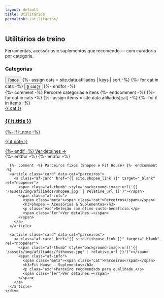```yaml
---
layout: default
title: Utilitários
permalink: /utilitarios/
---
```


<section class="blog-header">
  <h1>Utilitários de treino</h1>
  <p>Ferramentas, acessórios e suplementos que recomendo — com curadoria por categoria.</p>
</section>

<div class="blog-layout">
  <!-- Lateral com filtros -->
  <aside class="blog-sidebar">
    <h3>Categorias</h3>
    <nav class="blog-filtros-vertical">
      <button data-filter="all" class="on">Todos</button>
      {%- assign cats = site.data.afiliados | keys | sort -%}
      {%- for cat in cats -%}
        <button data-filter="{{ cat | downcase }}">{{ cat }}</button>
      {%- endfor -%}
    </nav>
  </aside>

  <!-- Lista de utilitários -->
  <section class="blog-lista">
    <div class="cards">
      {%- comment -%} Percorre categorias e itens {%- endcomment -%}
      {%- for cat in cats -%}
        {%- assign items = site.data.afiliados[cat] -%}
        {%- for it in items -%}
          <article class="card" data-cat="{{ cat | downcase }}">
            <a class="af-card" href="{{ it.url }}" target="_blank" rel="noopener">
              <span class="af-thumb"
                style="background-image:url('{{ it.image | default: site.default_af_thumb | relative_url }}')"></span>
              <span class="af-info">
                <span class="meta">
                  <span class="cat">{{ cat }}</span>
                </span>
                <h3>{{ it.title }}</h3>
                {%- if it.note -%}<p class="exc">{{ it.note }}</p>{%- endif -%}
                <span class="ler">Ver detalhes →</span>
              </span>
            </a>
          </article>
        {%- endfor -%}
      {%- endfor -%}

      {%- comment -%} Parceiros fixos (Shopee e Fit House) {%- endcomment -%}
      <article class="card" data-cat="parceiros">
        <a class="af-card" href="{{ site.shopee_link }}" target="_blank" rel="noopener">
          <span class="af-thumb" style="background-image:url('{{ '/assets/img/afiliados/shopee.jpg' | relative_url }}')"></span>
          <span class="af-info">
            <span class="meta"><span class="cat">Parceiros</span></span>
            <h3>Shopee — Acessórios & Suplementos</h3>
            <p class="exc">Seleção com ótimo custo-benefício.</p>
            <span class="ler">Ver detalhes →</span>
          </span>
        </a>
      </article>

      <article class="card" data-cat="parceiros">
        <a class="af-card" href="{{ site.fithouse_link }}" target="_blank" rel="noopener">
          <span class="af-thumb" style="background-image:url('{{ '/assets/img/afiliados/fithouse.jpg' | relative_url }}')"></span>
          <span class="af-info">
            <span class="meta"><span class="cat">Parceiros</span></span>
            <h3>Fit House — Suplementos</h3>
            <p class="exc">Parceiro recomendado para qualidade.</p>
            <span class="ler">Ver detalhes →</span>
          </span>
        </a>
      </article>
    </div>
  </section>
</div>

<!-- Filtro por categoria (sem rolagem) -->
<script>
(function(){
  const cards = Array.from(document.querySelectorAll('.card[data-cat]'));
  const btns  = Array.from(document.querySelectorAll('.blog-filtros-vertical [data-filter]'));
  btns.forEach(btn=>{
    btn.addEventListener('click', ()=>{
      btns.forEach(b=>b.classList.remove('on'));
      btn.classList.add('on');
      const f = (btn.dataset.filter || 'all').toLowerCase();
      cards.forEach(c=>{
        const cat = (c.dataset.cat || '').toLowerCase();
        c.style.display = (f === 'all' || cat === f) ? '' : 'none';
      });
    });
  });
})();
</script>

